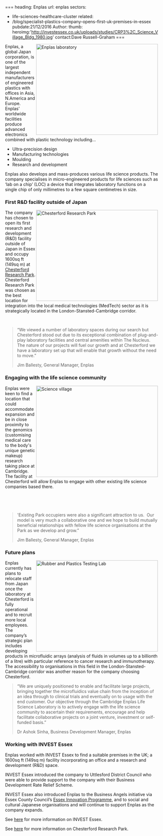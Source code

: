 ===
heading: Enplas
url: enplas
sectors:
  - life-sciences-healthcare-cluster
related:
  - /blog/specialist-plastics-company-opens-first-uk-premises-in-essex
pubdate:21/12/2016
Author:
thumb:
heroimg:'http://investessex.co.uk/uploads/studies/CRP3%2C_Science_Village_Bldg_1980.jpg'
contact:Dave Russell-Graham
===
 <p><img alt='Enplas laboratory' src='http://www.investessex.co.uk/uploads/about/Enplas_laboratory_400.jpg' style='width: 400px; height: 299px; margin-left: 2px; margin-right: 2px; float: right;'/>Enplas, a global Japan corporation, is one of the largest independent manufacturers of engineered plastics with offices in Asia, N.America and Europe. Enplas’ worldwide facilities produce advanced electronics combined with plastic technology including…</p><ul><li>Ultra-precision design</li><li>Manufacturing technologies</li><li>Moulding</li><li>Research and development</li></ul><p>Enplas also develops and mass-produces various life science products. The company specialises in micro-engineered products for life sciences such as ‘lab on a chip’ (LOC) a device that integrates laboratory functions on a single chip of only millimetres to a few square centimetres in size.</p><h3>First R&amp;D facility outside of Japan</h3><p><img alt='Chesterford Research Park' src='http://www.investessex.co.uk/uploads/about/Chesterford_RP_1_400.jpg' style='width: 400px; height: 299px; margin-left: 2px; margin-right: 2px; float: right;'/>The company has chosen to open its first research and development (R&amp;D) facility outside of Japan in Essex and occupy 1600sq ft (149sq m) at <a href='http://investessex.co.uk/studies/place-studies/chesterford-research-park1' target='_blank'>Chesterford Research Park</a>. Chesterford Research Park was chosen as the best location for integration into the local medical technologies (MedTech) sector as it is strategically located in the London-Stansted-Cambridge corridor.</p><p> </p><blockquote><p>“We viewed a number of laboratory spaces during our search but Chesterford stood out due to its exceptional combination of plug-and-play laboratory facilities and central amenities within The Nucleus.  The nature of our projects will fuel our growth and at Chesterford we have a laboratory set up that will enable that growth without the need to move.”</p><p>Jim Ballesty, General Manager, Enplas</p></blockquote><h3>Engaging with the life science community</h3><p><img alt='Science village' src='http://www.investessex.co.uk/uploads/about/Science_Village_400.jpg' style='width: 400px; height: 300px; margin-left: 2px; margin-right: 2px; float: right;'/>Enplas were keen to find a location that could accommodate expansion and be in close proximity to the genomics (customising medical care to the body's unique genetic makeup) research taking place at Cambridge. The facility at Chesterford will allow Enplas to engage with other existing life science companies based there.</p><p> </p><p> </p><blockquote><p>'Existing Park occupiers were also a significant attraction to us.  Our model is very much a collaborative one and we hope to build mutually beneficial relationships with fellow life science organisations at the Park as we develop and grow.”</p><p>Jim Ballesty, General Manager, Enplas</p></blockquote><h3>Future plans</h3><p><img alt='Rubber and Plastics Testing Lab' src='http://www.investessex.co.uk/uploads/about/Rubber-and-Plastics-Testing-Lab_400.jpg' style='width: 400px; height: 300px; margin-left: 2px; margin-right: 2px; float: right;'/>Enplas currently has plans to relocate staff from Japan once the laboratory at Chesterford is fully operational and to recruit more local employees. The company’s strategic plan includes developing products in microfluidic arrays (analysis of fluids in volumes up to a billionth of a litre) with particular reference to cancer research and immunotherapy. The accessibility to organisations in this field in the London-Stansted-Cambridge corridor was another reason for the company choosing Chesterford.</p><blockquote><p>“We are uniquely positioned to enable and facilitate large projects, bringing together the microfluidics value chain from the inception of an idea through to clinical trials and eventually on to usage with the end customer. Our objective through the Cambridge Enplas Life Science Laboratory is to actively engage with the life science community to ascertain their requirements, encourage and help facilitate collaborative projects on a joint venture, investment or self-funded basis.”</p><p>Dr Ashok Sinha, Business Development Manager, Enplas</p></blockquote><h3>Working with INVEST Essex</h3><p>Enplas worked with INVEST Essex to find a suitable premises in the UK; a 1600sq ft (149sq m) facility incorporating an office and a research and development (R&amp;D) space.</p><p>INVEST Essex introduced the company to Uttlesford District Council who were able to provide support to the company with their Business Development Rate Relief Scheme.</p><p>INVEST Essex also introduced Enplas to the Business Angels initiative via Essex County Council’s <a href='http://essexinnovation.co.uk/'>Essex Innovation Programme</a>, and to social and cultural Japanese organisations and will continue to support Enplas as the company expands.</p><p>See <a href='http://investessex.co.uk/' target='_blank'>here</a> for more information on INVEST Essex.</p><p>See <a href='http://investessex.co.uk/studies/place-studies/chesterford-research-park1' target='_blank'>here</a> for more information on Chesterford Research Park.</p> 